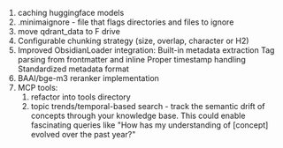 1. caching huggingface models
2. .minimaignore - file that flags directories and files to ignore
3. move qdrant_data to F drive
4. Configurable chunking strategy (size, overlap, character or H2)
5. Improved ObsidianLoader integration:
    Built-in metadata extraction
    Tag parsing from frontmatter and inline
    Proper timestamp handling
    Standardized metadata format
6. BAAI/bge-m3 reranker implementation
7. MCP tools: 
   1. refactor into tools directory
   2. topic trends/temporal-based search -  track the semantic drift of concepts through your knowledge base. This could enable fascinating queries like "How has my understanding of [concept] evolved over the past year?"